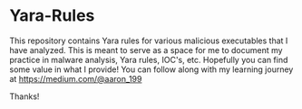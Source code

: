 # Yara-Rules
This repository contains Yara rules for various malicious executables that I have analyzed. This is meant to serve as a space for me to document my practice in malware analysis, Yara rules, IOC's, etc. Hopefully you can find some value in what I provide! You can follow along with my learning journey at https://medium.com/@aaron_199

Thanks!


